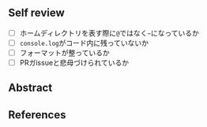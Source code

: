 ## Self review
- [ ] ホームディレクトリを表す際に`@`ではなく`~`になっているか
- [ ] `console.log`がコード内に残っていないか
- [ ] フォーマットが整っているか
- [ ] PRガissueと悲母づけられているか

## Abstract

## References